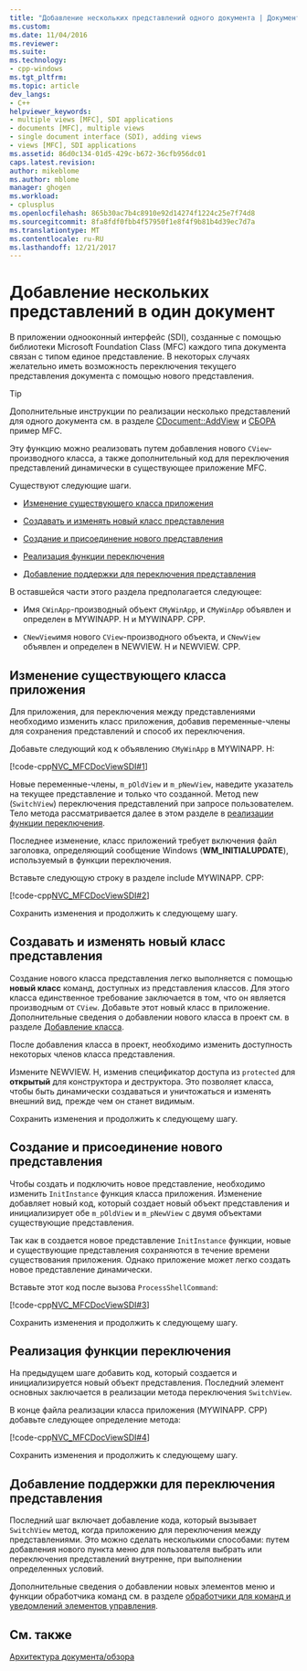 ```yaml
---
title: "Добавление нескольких представлений одного документа | Документы Microsoft"
ms.custom: 
ms.date: 11/04/2016
ms.reviewer: 
ms.suite: 
ms.technology:
- cpp-windows
ms.tgt_pltfrm: 
ms.topic: article
dev_langs:
- C++
helpviewer_keywords:
- multiple views [MFC], SDI applications
- documents [MFC], multiple views
- single document interface (SDI), adding views
- views [MFC], SDI applications
ms.assetid: 86d0c134-01d5-429c-b672-36cfb956dc01
caps.latest.revision: 
author: mikeblome
ms.author: mblome
manager: ghogen
ms.workload:
- cplusplus
ms.openlocfilehash: 865b30ac7b4c8910e92d14274f1224c25e7f74d8
ms.sourcegitcommit: 8fa8fdf0fbb4f57950f1e8f4f9b81b4d39ec7d7a
ms.translationtype: MT
ms.contentlocale: ru-RU
ms.lasthandoff: 12/21/2017
---
```

# <a name="adding-multiple-views-to-a-single-document"></a>Добавление нескольких представлений в один документ
В приложении однооконный интерфейс (SDI), созданные с помощью библиотеки Microsoft Foundation Class (MFC) каждого типа документа связан с типом единое представление. В некоторых случаях желательно иметь возможность переключения текущего представления документа с помощью нового представления.  
  
> [!TIP]
>  Дополнительные инструкции по реализации несколько представлений для одного документа см. в разделе [CDocument::AddView](../mfc/reference/cdocument-class.md#addview) и [СБОРА](../visual-cpp-samples.md) пример MFC.  
  
 Эту функцию можно реализовать путем добавления нового `CView`-производного класса, а также дополнительный код для переключения представлений динамически в существующее приложение MFC.  
  
 Существуют следующие шаги.  
  
-   [Изменение существующего класса приложения](#vcconmodifyexistingapplicationa1)  
  
-   [Создавать и изменять новый класс представления](#vcconnewviewclassa2)  
  
-   [Создание и присоединение нового представления](#vcconattachnewviewa3)  
  
-   [Реализация функции переключения](#vcconswitchingfunctiona4)  
  
-   [Добавление поддержки для переключения представления](#vcconswitchingtheviewa5)  
  
 В оставшейся части этого раздела предполагается следующее:  
  
-   Имя `CWinApp`-производный объект `CMyWinApp`, и `CMyWinApp` объявлен и определен в MYWINAPP. H и MYWINAPP. CPP.  
  
-   `CNewView`имя нового `CView`-производного объекта, и `CNewView` объявлен и определен в NEWVIEW. H и NEWVIEW. CPP.  
  
##  <a name="vcconmodifyexistingapplicationa1"></a>Изменение существующего класса приложения  
 Для приложения, для переключения между представлениями необходимо изменить класс приложения, добавив переменные-члены для сохранения представлений и способ их переключения.  
  
 Добавьте следующий код к объявлению `CMyWinApp` в MYWINAPP. H:  
  
 [!code-cpp[NVC_MFCDocViewSDI#1](../mfc/codesnippet/cpp/adding-multiple-views-to-a-single-document_1.h)]  
  
 Новые переменные-члены, `m_pOldView` и `m_pNewView`, наведите указатель на текущее представление и только что созданной. Метод new (`SwitchView`) переключения представлений при запросе пользователем. Тело метода рассматривается далее в этом разделе в [реализации функции переключения](#vcconswitchingfunctiona4).  
  
 Последнее изменение, класс приложений требует включения файл заголовка, определяющий сообщение Windows (**WM_INITIALUPDATE**), используемый в функции переключения.  
  
 Вставьте следующую строку в разделе include MYWINAPP. CPP:  
  
 [!code-cpp[NVC_MFCDocViewSDI#2](../mfc/codesnippet/cpp/adding-multiple-views-to-a-single-document_2.cpp)]  
  
 Сохранить изменения и продолжить к следующему шагу.  
  
##  <a name="vcconnewviewclassa2"></a>Создавать и изменять новый класс представления  
 Создание нового класса представления легко выполняется с помощью **новый класс** команд, доступных из представления классов. Для этого класса единственное требование заключается в том, что он является производным от `CView`. Добавьте этот новый класс в приложение. Дополнительные сведения о добавлении нового класса в проект см. в разделе [Добавление класса](../ide/adding-a-class-visual-cpp.md).  
  
 После добавления класса в проект, необходимо изменить доступность некоторых членов класса представления.  
  
 Измените NEWVIEW. H, изменив спецификатор доступа из `protected` для **открытый** для конструктора и деструктора. Это позволяет класса, чтобы быть динамически создаваться и уничтожаться и изменять внешний вид, прежде чем он станет видимым.  
  
 Сохранить изменения и продолжить к следующему шагу.  
  
##  <a name="vcconattachnewviewa3"></a>Создание и присоединение нового представления  
 Чтобы создать и подключить новое представление, необходимо изменить `InitInstance` функция класса приложения. Изменение добавляет новый код, который создает новый объект представления и инициализирует обе `m_pOldView` и `m_pNewView` с двумя объектами существующие представления.  
  
 Так как в создается новое представление `InitInstance` функции, новые и существующие представления сохраняются в течение времени существования приложения. Однако приложение может легко создать новое представление динамически.  
  
 Вставьте этот код после вызова `ProcessShellCommand`:  
  
 [!code-cpp[NVC_MFCDocViewSDI#3](../mfc/codesnippet/cpp/adding-multiple-views-to-a-single-document_3.cpp)]  
  
 Сохранить изменения и продолжить к следующему шагу.  
  
##  <a name="vcconswitchingfunctiona4"></a>Реализация функции переключения  
 На предыдущем шаге добавить код, который создается и инициализируется новый объект представления. Последний элемент основных заключается в реализации метода переключения `SwitchView`.  
  
 В конце файла реализации класса приложения (MYWINAPP. CPP) добавьте следующее определение метода:  
  
 [!code-cpp[NVC_MFCDocViewSDI#4](../mfc/codesnippet/cpp/adding-multiple-views-to-a-single-document_4.cpp)]  
  
 Сохранить изменения и продолжить к следующему шагу.  
  
##  <a name="vcconswitchingtheviewa5"></a>Добавление поддержки для переключения представления  
 Последний шаг включает добавление кода, который вызывает `SwitchView` метод, когда приложению для переключения между представлениями. Это можно сделать несколькими способами: путем добавления нового пункта меню для пользователя выбрать или переключения представлений внутренне, при выполнении определенных условий.  
  
 Дополнительные сведения о добавлении новых элементов меню и функции обработчика команд см. в разделе [обработчики для команд и уведомлений элементов управления](../mfc/handlers-for-commands-and-control-notifications.md).  
  
## <a name="see-also"></a>См. также  
 [Архитектура документа/обзора](../mfc/document-view-architecture.md)

